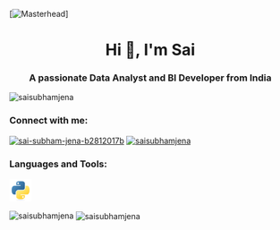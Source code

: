 [![Masterhead](https://camo.githubusercontent.com/c1dcb74cc1c1835b1d716f5051499a2814c683c806b15f04b0eba492863703e9/68747470733a2f2f63646e2e6472696262626c652e636f6d2f75736572732f3733303730332f73637265656e73686f74732f363538313234332f6176656e746f2e676966)]

<h1 align="center">Hi 👋, I'm Sai</h1>
<h3 align="center">A passionate Data Analyst and BI Developer from India</h3>

<p align="left"> <img src="https://komarev.com/ghpvc/?username=saisubhamjena&label=Profile%20views&color=0e75b6&style=flat" alt="saisubhamjena" /> </p>

<h3 align="left">Connect with me:</h3>
<p align="left">
<a href="https://linkedin.com/in/sai-subham-jena-b2812017b" target="blank"><img align="center" src="https://raw.githubusercontent.com/rahuldkjain/github-profile-readme-generator/master/src/images/icons/Social/linked-in-alt.svg" alt="sai-subham-jena-b2812017b" height="30" width="40" /></a>
<a href="https://www.behance.net/saisubhamjena" target="blank"><img align="center" src="https://raw.githubusercontent.com/rahuldkjain/github-profile-readme-generator/master/src/images/icons/Social/behance.svg" alt="saisubhamjena" height="30" width="40" /></a>
</p>

<h3 align="left">Languages and Tools:</h3>
<p align="left"> <a href="https://www.python.org" target="_blank" rel="noreferrer"> <img src="https://raw.githubusercontent.com/devicons/devicon/master/icons/python/python-original.svg" alt="python" width="40" height="40"/> </a> </p>

<p><img align="left" src="https://github-readme-stats.vercel.app/api/top-langs?username=saisubhamjena&show_icons=true&locale=en&layout=compact" alt="saisubhamjena" /></p>

<p>&nbsp;<img align="center" src="https://github-readme-stats.vercel.app/api?username=saisubhamjena&show_icons=true&locale=en" alt="saisubhamjena" /></p>
